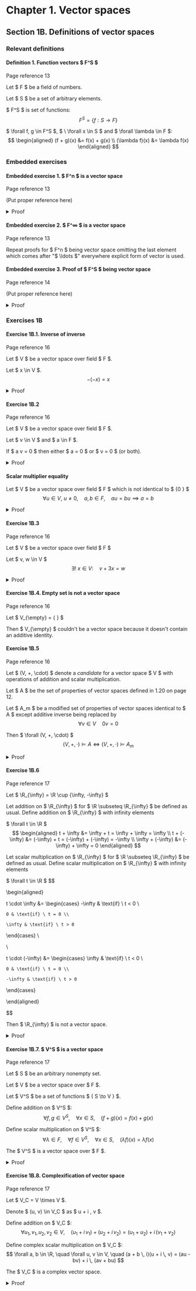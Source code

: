 # Chapter 1. Vector spaces

## Section 1B. Definitions of vector spaces

### Relevant definitions

#### Definition 1. Function vectors $ F^S $

Page reference 13

Let $ F $ be a field of numbers.

Let $ S $ be a set of arbitrary elements.

$ F^S $ is set of functions:
$$ F^S = \{ f : S \to F \} $$

$ \forall f, g \in F^S $, $ \ \forall x \in S $ and $ \forall \lambda \in F $:
$$
\begin{aligned}
(f + g)(x) &= f(x) + g(x) \\
(\lambda f)(x) &= \lambda f(x)
\end{aligned}
$$

### Embedded exercises

#### Embedded exercise 1. $ F^n $ is a vector space

Page reference 13

(Put proper reference here)

<details>
<summary>Proof</summary>

##### 1. Commutativity of addition

$ \forall x, y \in F^n $
$$ x + y = y + x $$

<details>
<summary>Proof</summary>

$$
\begin{aligned}
x + y &= (x_1 + y_1, x_2 + y_2, \ldots, x_n + y_n) \\
&= (y_1 + x_1, y_2 + x_2, \ldots, y_n + x_n) \\
&= y + x
\end{aligned}
$$

</details>

##### 2. Associativity of addition

(Put proper reference here)

##### 3. Associativity of scalar multiplication

(Put proper reference here)

##### 4. Additive identity

Let $ 0 \in F^n $
$$ 0 = (0, 0, \ldots, 0) $$

$ \forall x \in F^n $
$$ x + 0 = x $$

<details>
<summary>Proof</summary>

$$
\begin{aligned}
x + 0 &= (x_1 + 0, x_2 + 0, \ldots, x_n + 0) \\
&= (x_1, x_2, \ldots, x_n) \\
&= x
\end{aligned}
$$

</details>

##### 5. Additive inverse

$$ \forall x \in F^n, \quad \exists y \in F^n, \quad x + y = 0 $$

<details>
<summary>Proof</summary>

Let
$$ y = (-x_1, -x_2, \ldots, -x_n) $$

Then
$$
\begin{aligned}
x + y &= (x_1 + (-x_1), x_2 + (-x_2), \ldots, x_n + (-x_n)) \\
&= (0, 0, \ldots, 0) \\
&= 0
\end{aligned}
$$

</details>

##### 6. Multiplicative identity

(Put proper reference here)

##### 7. Distributivity of scalar multiplication over addition

(Put proper reference here)

##### 8. Distributivity of addition over scalar multiplication

(Put proper reference here)

</details>

#### Embedded exercise 2. $ F^∞ $ is a vector space

Page reference 13

Repeat proofs for $ F^n $ being vector space omitting the last element which comes after "$ \ldots $" everywhere explicit form of vector is used.

#### Embedded exercise 3. Proof of $ F^S $ being vector space

Page reference 14

(Put proper reference here)

<details>
<summary>Proof</summary>

##### 1. Commutativity of addition

$ \forall f, g \in F^S $
$$ f + g = g + f $$

<details>
<summary>Proof</summary>

$ \forall x \in S $
$$
\begin{aligned}
(f + g)(x) &= f(x) + g(x) \\
&= g(x) + f(x) \\
&= (g + f)(x)
\end{aligned}
$$

</details>

##### 2. Associativity of addition

$ \forall f, g, h \in F^S $
$$ (f + g) + h = f + (g + h) $$

<details>
<summary>Proof</summary>

$ \forall x \in S $
$$
\begin{aligned}
((f + g) + h)(x) &= (f + g)(x) + h(x) \\
&= (f(x) + g(x)) + h(x) \\
&= f(x) + (g(x) + h(x)) \\
&= f(x) + (g + h)(x) \\
&= (f + (g + h))(x)
\end{aligned}
$$

</details>

##### 3. Associativity of scalar multiplication

$ \forall f \in F^S $ and $ \forall a, b \in F $
$$ (a b) f = a (b f) $$

<details>
<summary>Proof</summary>

$ \forall x \in S $
$$
\begin{aligned}
((a b) f)(x) &= (a b) f(x) \\
&= a (b f(x)) \\
&= (a (b f))(x)
\end{aligned}
$$

</details>

##### 4. Additive identity

Let $ 0 \in F^S $
$$ 0(x) = 0, \quad \forall x \in S $$

$ \forall f \in F^S $
$$ f + 0 = f $$

<details>
<summary>Proof</summary>

$ \forall x \in S $
$$
\begin{aligned}
(f + 0)(x) &= f(x) + 0(x) \\
&= f(x) + 0 \\
&= f(x)
\end{aligned}
$$

</details>

##### 5. Additive inverse

$$ \forall f \in F^S, \quad \exists g \in F^S, \quad f + g = 0 $$

<details>
<summary>Proof</summary>

Let $ g \in F^S $
$$ g(x) = -f(x), \quad \forall x \in S $$

Then
$$
\begin{aligned}
(f + g)(x) &= f(x) + g(x) \\
&= f(x) + (-f(x)) \\
&= 0
\end{aligned}
$$

Thus, $ f + g = 0 $.

</details>

##### 6. Multiplicative identity

$ \forall f \in F^S $
$$ 1 f = f $$

<details>
<summary>Proof</summary>

$ \forall x \in S $
$$
\begin{aligned}
(1 f)(x) &= 1 \cdot f(x) \\
&= f(x)
\end{aligned}
$$

</details>

##### 7. Distributivity of scalar multiplication over addition

$ \forall f, g \in F^S $ and $ \forall a \in F $
$$ a (f + g) = a f + a g $$

<details>
<summary>Proof</summary>

$ \forall x \in S $
$$
\begin{aligned}
(a (f + g))(x) &= a (f + g)(x) \\
&= a (f(x) + g(x)) \\
&= a f(x) + a g(x) \\
&= (a f + a g)(x)
\end{aligned}
$$

</details>

##### 8. Distributivity of addition over scalar multiplication

$ \forall f \in F^S $ and $ \forall a, b \in F $
$$ (a + b) f = a f + b f $$

<details>
<summary>Proof</summary>

$ \forall x \in S $
$$
\begin{aligned}
((a + b) f)(x) &= (a + b) f(x) \\
&= a f(x) + b f(x) \\
&= (a f + b f)(x)
\end{aligned}
$$

</details>

</details>

### Exercises 1B

#### Exercise 1B.1. Inverse of inverse

Page reference 16

Let $ V $ be a vector space over field $ F $.

Let $ x \in V $.
$$ -(-x) = x $$

<details>
<summary>Proof</summary>

$$
\begin{aligned}
-(-x) &= -(-x) + 0 \\
&= -(-x) + (x + (-x)) \\
&= (-(-x) + (-x)) + x \\
&= 0 + x \\
&= x
\end{aligned}
$$

</details>

#### Exercise 1B.2

Page reference 16

Let $ V $ be a vector space over field $ F $.

Let $ v \in V $ and $ a \in F $.

If $ a v = 0 $ then either $ a = 0 $ or $ v = 0 $ (or both).

<details>
<summary>Proof</summary>

When $ a = 0 $, then according to page 15 (1.30)
$$ \forall v \in V, \quad a v = 0 $$

When $ a \ne 0 $, then according to page 15 (1.31)
$$
\begin{aligned}
0 &= \frac{1}{a} \, 0 = \frac{1}{a} \, (a v) = (\frac{1}{a} \, a) \ v = 1 v \\
&= v
\end{aligned}
$$

</details>

#### Scalar multiplier equality

Let $ V $ be a vector space over field $ F $ which is not identical to $ \{0 \} $
$$ \forall u \in V, \ u \neq 0, \quad a, b \in F, \quad a u = b u \implies a = b $$

<details>
<summary>Proof</summary>

$$ 0 = a u + (-(b u)) = (a + (-b)) u $$

Which according to [Exercise 1B.2](#exercise-1b2) leads to
$$
a + (-b) = 0 \\
a = b
$$

</details>

#### Exercise 1B.3

Page reference 16

Let $ V $ be a vector space over field $ F $

Let $ v, w \in V $
$$ \exists ! \ x \in V : \quad v + 3 x = w $$

<details>
<summary>Proof</summary>

Let $ x, y \in V $
$$
\begin{aligned}
v + 3 x &= w \\
v + 3 y &= w
\end{aligned}
$$

Then
$$
\begin{aligned}
0 &= w - w = (v + 3 x) - (v + 3 y) = 3 x - 3 y \\
&= 3 (x - y)
\end{aligned}
$$

Which according to [Exercise 1B.2](#exercise-1b2) means
$$
x - y = 0 \\
x = y
$$

</details>

#### Exercise 1B.4. Empty set is not a vector space

Page reference 16

Let $ V_{\empty} = \{ \} $

Then $ V_{\empty} $ couldn't be a vector space because it doesn't contain an additive identity.

#### Exercise 1B.5

Page reference 16

Let $ (V, +, \cdot) $ denote a *candidate* for a vector space $ V $ with operations of addition and scalar multiplication.

Let $ A $ be the set of properties of vector spaces defined in 1.20 on page 12.

Let $ A_m $ be a modified set of properties of vector spaces identical to $ A $ except additive inverse being replaced by
$$ \forall v \in V \quad 0 v = 0 $$

Then $ \forall (V, +, \cdot) $
$$ (V, +, \cdot) \vDash A \iff (V, +, \cdot) \vDash A_m $$

<details>
<summary>Proof</summary>

The forward implication is proven in 1.30 on page 15

The backward implication is
$$ (V, +, \cdot) \vDash A_m \implies (V, +, \cdot) \vDash A $$

$ \forall v \in V $
$$
\begin{aligned}
0 &= 0 v = (1 + (-1)) v \\
&= v + (-1) v
\end{aligned}
$$

Thus
$$ \forall v \in V, \quad \exists \ w \in V, \quad w = (-1) v : \quad v + w = 0 $$

</details>

#### Exercise 1B.6

Page reference 17

Let $ \R_{\infty} = \R \cup \{\infty, -\infty\} $

Let addition on $ \R_{\infty} $ for $ \R \subseteq \R_{\infty} $ be defined as usual. Define addition on $ \R_{\infty} $ with infinity elements

$ \forall t \in \R $
$$
\begin{aligned}
t + \infty &= \infty + t = \infty + \infty = \infty \\
t + (-\infty) &= (-\infty) + t = (-\infty) + (-\infty) = -\infty \\
\infty + (-\infty) &= (-\infty) + \infty = 0
\end{aligned}
$$

Let scalar multiplication on $ \R_{\infty} $ for $ \R \subseteq \R_{\infty} $ be defined as usual. Define scalar multiplication on $ \R_{\infty} $ with infinity elements

$ \forall t \in \R $
$$

\begin{aligned}

t \cdot \infty &= \begin{cases}
	-\infty & \text{if} \ t < 0 \\

	0 & \text{if} \ t = 0 \\

	\infty & \text{if} \ t > 0
\end{cases} \\

\\

t \cdot (-\infty) &= \begin{cases}
	\infty & \text{if} \ t < 0 \\

	0 & \text{if} \ t = 0 \\

	-\infty & \text{if} \ t > 0
\end{cases}

\end{aligned}

$$

Then $ \R_{\infty} $ is not a vector space.

<details>
<summary>Proof</summary>

Associativity of addition doesn't hold

$ \forall t \in \R $
$$
\begin{aligned}
0 &= \infty + (-\infty) = (t + \infty) + (-\infty) \\
&= t + (\infty + (-\infty)) = t + 0 \\
&= t
\end{aligned}
$$

</details>

#### Exercise 1B.7. $ V^S $ is a vector space

Page reference 17

Let $ S $ be an arbitrary nonempty set.

Let $ V $ be a vector space over $ F $.

Let $ V^S $ be a set of functions $ \{ S \to V \} $.

Define addition on $ V^S $:
$$ \forall f, g \in V^S, \quad \forall x \in S, \quad (f + g)(x) = f(x) + g(x) $$

Define scalar multiplication on $ V^S $:
$$
\forall \lambda \in F, \quad
\forall f \in V^S, \quad
\forall x \in S, \quad (\lambda f)(x) = \lambda f(x)
$$

The $ V^S $ is a vector space over $ F $.

<details>
<summary>Proof</summary>

##### 1. Commutativity of addition

$ \forall f, g \in V^S $
$$ f + g = g + f $$

<details>
<summary>Proof</summary>

$ \forall x \in S $
$$
\begin{aligned}
(f + g)(x) &= f(x) + g(x) \\
&= g(x) + f(x) \\
&= (g + f)(x)
\end{aligned}
$$

</details>

##### 2. Associativity of addition

$ \forall f, g, h \in V^S $
$$ (f + g) + h = f + (g + h) $$

<details>
<summary>Proof</summary>

$ \forall x \in S $
$$
\begin{aligned}
((f + g) + h)(x) &= (f + g)(x) + h(x) \\
&= (f(x) + g(x)) + h(x) \\
&= f(x) + (g(x) + h(x)) \\
&= f(x) + (g + h)(x) \\
&= (f + (g + h))(x)
\end{aligned}
$$

</details>

##### 3. Associativity of scalar multiplication

$ \forall f \in V^S $ and $ \forall a, b \in F $
$$ (a b) f = a (b f) $$

<details>
<summary>Proof</summary>

$ \forall x \in S $
$$
\begin{aligned}
((a b) f)(x) &= (a b) f(x) \\
&= a (b f(x)) \\
&= (a (b f))(x)
\end{aligned}
$$

</details>

##### 4. Additive identity

Let $ 0 \in V^S $
$$ 0(x) = 0, \quad \forall x \in S $$

$ \forall f \in V^S $
$$ f + 0 = f $$

<details>
<summary>Proof</summary>

$ \forall x \in S $
$$
\begin{aligned}
(f + 0)(x) &= f(x) + 0(x) \\
&= f(x) + 0 \\
&= f(x)
\end{aligned}
$$

</details>

##### 5. Additive inverse

$$ \forall f \in V^S, \quad \exists g \in V^S, \quad f + g = 0 $$

<details>
<summary>Proof</summary>

Let $ g \in V^S $
$$ g(x) = -f(x), \quad \forall x \in S $$

Then
$$
\begin{aligned}
(f + g)(x) &= f(x) + g(x) \\
&= f(x) + (-f(x)) \\
&= 0
\end{aligned}
$$

Thus, $ f + g = 0 $

</details>

##### 6. Multiplicative identity

$ \forall f \in V^S $
$$ 1 f = f $$

<details>
<summary>Proof</summary>

$ \forall x \in S $
$$
\begin{aligned}
(1 f)(x) &= 1 \cdot f(x) \\
&= f(x)
\end{aligned}
$$

</details>

##### 7. Distributivity of scalar multiplication over addition

$ \forall f, g \in V^S $ and $ \forall a \in F $
$$ a (f + g) = a f + a g $$

<details>
<summary>Proof</summary>

$ \forall x \in S $
$$
\begin{aligned}
(a (f + g))(x) &= a (f + g)(x) \\
&= a (f(x) + g(x)) \\
&= a f(x) + a g(x) \\
&= (a f + a g)(x)
\end{aligned}
$$

</details>

##### 8. Distributivity of addition over scalar multiplication

$ \forall f \in V^S $ and $ \forall a, b \in F $
$$ (a + b) f = a f + b f $$

<details>
<summary>Proof</summary>

$ \forall x \in S $
$$
\begin{aligned}
((a + b) f)(x) &= (a + b) f(x) \\
&= a f(x) + b f(x) \\
&= (a f + b f)(x)
\end{aligned}
$$

</details>

</details>

#### Exercise 1B.8. Complexification of vector space

Page reference 17

Let $ V_C = V \times V $.

Denote $ (u, v) \in V_C $ as $ u + i \, v $.

Define addition on $ V_C $:
$$ \forall u_1, v_1, u_2, v_2 \in V, \quad (u_1 + i \, v_1) + (u_2 + i \, v_2) = (u_1 + u_2) + i \, (v_1 + v_2) $$

Define complex scalar multiplication on $ V_C $:
$$
\forall a, b \in \R, \quad
\forall u, v \in V, \quad
(a + b \, i)(u + i \, v) = (au - bv) + i \, (av + bu)
$$

The $ V_C $ is a complex vector space.

<details>
<summary>Proof</summary>

##### 1. Commutativity of addition

$ \forall u_1, v_1, u_2, v_2 \in V $
$$ (u_1 + i \, v_1) + (u_2 + i \, v_2) = (u_2 + i \, v_2) + (u_1 + i \, v_1) $$

<details>
<summary>Proof</summary>

$$
\begin{aligned}
(u_1 + i \, v_1) + (u_2 + i \, v_2) &= (u_1 + u_2) + i \, (v_1 + v_2) \\
&= (u_2 + u_1) + i \, (v_2 + v_1) \\
&= (u_2 + i \, v_2) + (u_1 + i \, v_1)
\end{aligned}
$$

</details>

##### 2. Associativity of addition

$ \forall u_1, v_1, u_2, v_2, u_3, v_3 \in V $
$$ ((u_1 + i \, v_1) + (u_2 + i \, v_2)) + (u_3 + i \, v_3) = (u_1 + i \, v_1) + ((u_2 + i \, v_2) + (u_3 + i \, v_3)) $$

<details>
<summary>Proof</summary>

$$

\begin{aligned}

((u_1 + i \, v_1) + (u_2 + i \, v_2)) + (u_3 + i \, v_3) &= ((u_1 + u_2) + i (v_1 + v_2)) + (u_3 + i \, v_3) \\

&= ((u_1 + u_2) + u_3) + i \, ((v_1 + v_2) + v_3) \\

&= (u_1 + (u_2 + u_3)) + i \, (v_1 + (v_2 + v_3)) \\

&= (u_1 + iv_1) + ((u_2 + u_3) + i \, (v_2 + v_3)) \\

&= (u_1 + iv_1) + ((u_2 + iv_2) + (u_3 + iv_3))

\end{aligned}

$$

</details>

##### 3. Associativity of scalar multiplication

$ \forall a, b, c, d \in \R, \forall u, v \in V $
$$ ((a + b \, i)(c + d \, i))(u + i \, v) = (a + b \, i)((c + d \, i)(u + i \, v)) $$

<details>
<summary>Proof</summary>

$$

\begin{aligned}

((a + b \, i)(c + d \, i))(u + i \, v) &= ((ac - bd) + (ad + bc) \, i)(u + i \, v) \\

&= ((ac - bd)u - (ad + bc)v) + i \, ((ac - bd)v + (ad + bc)u) \\

&= (acu - adv - bdu - bcv) + i \, (acv + adu - bdv + bcu) \\

&= (a(cu - dv) - b(du + cv)) + i \, (a(cv + du) + b(cu - dv)) \\

&= (a + b \, i)((cu - dv) + i \, (cv + du)) \\

&= (a + b \, i)((c + d \, i)(u + i \, v))

\end{aligned}

$$

</details>

##### 4. Additive identity

Let $ 0 \in V_C $
$$ 0 = (0, 0) = 0 + i \, 0 $$

$ \forall u, v \in V_C $
$$ u + i \, v + 0 = u + i \, v $$

<details>
<summary>Proof</summary>

$$
\begin{aligned}
(u + i \, v) + 0 &= (u + i \, v) + (0 + i \, 0) \\
&= (u + 0) + i \, (v + 0) \\
&= u + i \, v
\end{aligned}
$$

</details>

##### 5. Additive inverse

$$ \forall u, v \in V, \quad \exists \, w, p \in V, \quad u + i \, v + w + i \, p = 0 $$

<details>
<summary>Proof</summary>

Let
$$
w = -u \\
p = -v
$$

Then
$$
\begin{aligned}
(u + i \, v) + ((-u) + i \, (-v)) &= (u - u) + i \, (v - v) \\
&= 0 + i \, 0 \\
&= 0
\end{aligned}
$$

</details>

##### 6. Multiplicative identity

$ \forall u, v \in V_C $
$$ (1 + 0 \, i) (u + i \, v) = u + i \, v $$

<details>
<summary>Proof</summary>

$$
\begin{aligned}
(1 + 0 \, i)(u + i \, v) &= (1 \cdot u - 0 \cdot v) + i \, (1 \cdot v + 0 \cdot u) \\
&= u + i \, v
\end{aligned}
$$

</details>

##### 7. Distributivity of scalar multiplication over addition

$ \forall u_1, v_1, u_2, v_2 \in V_C $ and $ a, b \in \R $
$$ (a + b \, i) ((u_1 + i \, v_1) + (u_2 + i \, v_2)) = (a + b \, i)(u_1 + i \, v_1) + (a + b \, i)(u_2 + i \, v_2) $$

<details>
<summary>Proof</summary>

$$

\begin{aligned}

((a + b \, i) ((u_1 + i \, v_1) + (u_2 + i \, v_2))) &= (a + b \, i)((u_1 + u_2) + i \, (v_1 + v_2)) \\

&= (a(u_1 + u_2) - b(v_1 + v_2)) + i \, (a(v_1 + v_2) + b(u_1 + u_2)) \\

&= (a u_1 + a u_2 - b v_1 - b v_2) + i \, (a v_1 + a v_2 + b u_1 + b u_2) \\

&= ((a u_1 - b v_1) + i \, (a v_1 + b u_1)) + ((a u_2 - b v_2) + i \, (a v_2 + b u_2)) \\

&= (a + b \, i)(u_1 + i \, v_1) + (a + b \, i)(u_2 + i \, v_2)

\end{aligned}

$$

</details>

##### 8. Distributivity of addition over scalar multiplication

$ \forall u, v \in V_C $ and $ a, b, c, d \in \R $
$$ ((a + b \, i) + (c + d \, i))(u + i \, v) = (a + b \, i)(u + i \, v) + (c + d \, i)(u + i \, v) $$

<details>
<summary>Proof</summary>

$$

\begin{aligned}

((a + b \, i) + (c + d \, i))(u + i \, v) &= ((a + c) + (b + d) \, i)(u + i \, v) \\

&= ((a + c) u - (b + d) v) + i \, ((a + c) v + (b + d) u) \\

&= (a u - b v + c u - d v) + i \, (a v + b u + c v + d u) \\

&= ((a u - b v) + i \, (a v + b u)) + ((c u - d v) + i \, (c v + d u)) \\

&= (a + b \, i)(u + i \, v) + (c + d \, i)(u + i \, v)

\end{aligned}

$$

</details>

</details>
